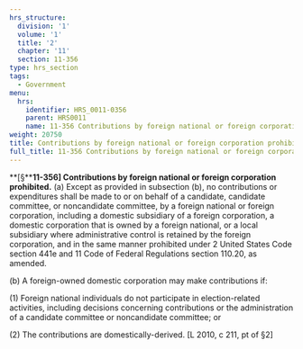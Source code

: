 ```yaml
---
hrs_structure:
  division: '1'
  volume: '1'
  title: '2'
  chapter: '11'
  section: 11-356
type: hrs_section
tags:
  - Government
menu:
  hrs:
    identifier: HRS_0011-0356
    parent: HRS0011
    name: 11-356 Contributions by foreign national or foreign corporation prohibited
weight: 20750
title: Contributions by foreign national or foreign corporation prohibited
full_title: 11-356 Contributions by foreign national or foreign corporation prohibited
---
```

**[§****11-356] Contributions by foreign national or foreign corporation prohibited.** (a) Except as provided in subsection (b), no contributions or expenditures shall be made to or on behalf of a candidate, candidate committee, or noncandidate committee, by a foreign national or foreign corporation, including a domestic subsidiary of a foreign corporation, a domestic corporation that is owned by a foreign national, or a local subsidiary where administrative control is retained by the foreign corporation, and in the same manner prohibited under 2 United States Code section 441e and 11 Code of Federal Regulations section 110.20, as amended.

(b) A foreign-owned domestic corporation may make contributions if:

(1) Foreign national individuals do not participate in election-related activities, including decisions concerning contributions or the administration of a candidate committee or noncandidate committee; or

(2) The contributions are domestically-derived. [L 2010, c 211, pt of §2]